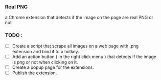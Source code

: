 ### Real PNG

a Chrome extension that detects if the image on the page are real PNG or not

### TODO :

- [ ] Create a script that scrape all images on a web page with .png extension and bind it to a hotkey.
- [ ] Add an action button ( in the right click menu ) that detects if the image is png or not when clicking on it.
- [ ] Create a popup page for the extensions.
- [ ] Publish the extension.
